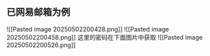  ## 已网易邮箱为例
![[Pasted image 20250502200428.png]]
![[Pasted image 20250502200458.png]]
这里的密码在下面图片中获取
![[Pasted image 20250502200526.png]]
